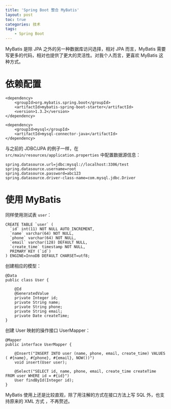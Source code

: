 ```yaml
---
title: 'Spring Boot 整合 MyBatis'
layout: post
toc: true
categories: 技术
tags:
    - Spring Boot
---
```


MyBatis 是除 JPA 之外的另一种数据库访问选择，相对 JPA 而言，MyBatis 需要写更多的代码，相对也提供了更大的灵活性。对我个人而言，更喜欢 MyBatis 这种方式。

# 依赖配置

```
<dependency>
    <groupId>org.mybatis.spring.boot</groupId>
    <artifactId>mybatis-spring-boot-starter</artifactId>
    <version>1.3.2</version>
</dependency>

<dependency>
    <groupId>mysql</groupId>
    <artifactId>mysql-connector-java</artifactId>
</dependency>
```

与之前的 JDBC/JPA 的例子一样，在 `src/main/resources/application.properties` 中配置数据源信息：

```
spring.datasource.url=jdbc:mysql://localhost:3306/test
spring.datasource.username=root
spring.datasource.password=abc123
spring.datasource.driver-class-name=com.mysql.jdbc.Driver
```

# 使用 MyBatis

同样使用测试表 `user`：

```
CREATE TABLE `user` (
  `id` int(11) NOT NULL AUTO_INCREMENT,
  `name` varchar(64) NOT NULL,
  `phone` varchar(64) NOT NULL,
  `email` varchar(128) DEFAULT NULL,
  `create_time` timestamp NOT NULL,
  PRIMARY KEY (`id`)
) ENGINE=InnoDB DEFAULT CHARSET=utf8;
```

创建相应的模型：

```
@Data
public class User {

    @Id
    @GeneratedValue
    private Integer id;
    private String name;
    private String phone;
    private String email;
    private Date createTime;
}
```

创建 User 映射的操作接口 UserMapper：

```
@Mapper
public interface UserMapper {

    @Insert("INSERT INTO user (name, phone, email, create_time) VALUES ( #{name}, #{phone}, #{email}, NOW())")
    void insert(User user);

    @Select("SELECT id, name, phone, email, create_time createTime FROM user WHERE id = #{id}")
    User findById(Integer id);
}
```

MyBatis 使用上还是比较直观，除了用注解的方式在接口方法上写 SQL 外，也支持原来的 XML 方式 ，不再赘述。